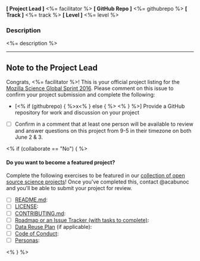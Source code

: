 **[ Project Lead ]** <%= facilitator %>
**[ GitHub Repo ]** <%= githubrepo %>
**[ Track ]** <%= track %>
**[ Level ]** <%= level %>

### Description
<%= description %>

***

## Note to the Project Lead
Congrats, <%= facilitator %>! This is your official project listing for the [Mozilla Science Global Sprint 2016](https://www.mozillascience.org/global-sprint-2016). Please comment on this issue to confirm your project submission and complete the following:

- [<% if (githubrepo) { %>x<% } else { %> <% } %>] Provide a GitHub repository for work and discussion on your project
- [ ] Confirm in a comment that at least one person will be available to review and answer questions on this project from 9-5 in their timezone on both June 2 & 3.

<% if (collaborate == "No") { %>

#### Do you want to become a featured project?
Complete the following exercises to be featured in our [collection of open source science projects](https://mozillascience.org/collaborate)! Once you've completed this, contact @acabunoc and you'll be able to submit your project for review.

* [ ] [README.md](http://mozillascience.github.io/working-open-workshop/writing_readme/):
* [ ] [LICENSE](http://choosealicense.com/):
* [ ] [CONTRIBUTING.md](http://mozillascience.github.io/working-open-workshop/contributing/):
* [ ] [Roadmap or an Issue Tracker (with tasks to complete)](http://mozillascience.github.io/working-open-workshop/roadmapping/):
* [ ] [Data Reuse Plan](http://mozillascience.github.io/working-open-workshop/data_reuse/) (if applicable):
* [ ] [Code of Conduct](http://mozillascience.github.io/working-open-workshop/code_of_conduct/):
* [ ] [Personas](http://mozillascience.github.io/working-open-workshop/personas_pathways/):

<% } %>
